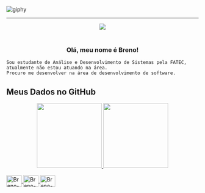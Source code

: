 ![giphy](https://user-images.githubusercontent.com/89717936/150699604-e45557a4-2ff3-4220-b9c4-ee5d4a11a50c.gif)
<hr>

<div align="center">
  <a href="https://www.linkedin.com/in/breno-marcondes-zacharias-6a6180229/" target="_black"><img src="https://img.shields.io/badge/LinkedIn-0077B5?style=for-the-badge&logo=linkedin&logoColor=white" target="_black"></a>
</div>

<h3 align="center">  <br>
Olá, meu nome é Breno!
<br>
</h3>

```
Sou estudante de Análise e Desenvolvimento de Sistemas pela FATEC, atualmente não estou atuando na área.
Procuro me desenvolver na área de desenvolvimento de software.
```

## Meus Dados no GitHub
<div align="center">
  <a href="https://github.com/BrenoZacharias">
  <img height="170em" src="https://github-readme-stats.vercel.app/api?username=BrenoZacharias&show_icons=true&theme=tokyonight&include_all_commits=true&count_private=true"/>
  <img height="170em" src="https://github-readme-stats.vercel.app/api/top-langs/?username=BrenoZacharias&layout=compact&langs_count=7&theme=tokyonight"/>
</div>
  
<div style="display: inline_block"><br>
   <img align="center" alt="Breno-Java" height="30" width="40" src="https://img.shields.io/badge/Java-ED8B00?style=for-the-badge&logo=java&logoColor=white">
   <img align="center" alt="Breno-Spring" height="30" width="40" src="https://img.shields.io/badge/Spring-6DB33F?style=for-the-badge&logo=spring&logoColor=whit">
   <img align="center" alt="Breno-MySQL" height="30" width="40" src="https://img.shields.io/badge/MySQL-00000F?style=for-the-badge&logo=mysql&logoColor=white">
  </div>
